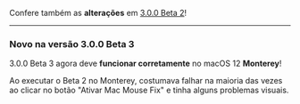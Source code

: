 Confere também as **alterações** em [3.0.0 Beta 2](https://github.com/noah-nuebling/mac-mouse-fix/releases/tag/3.0.0-Beta-2)!

---

### Novo na versão 3.0.0 Beta 3

3.0.0 Beta 3 agora deve **funcionar corretamente** no macOS 12 **Monterey**!

Ao executar o Beta 2 no Monterey, costumava falhar na maioria das vezes ao clicar no botão "Ativar Mac Mouse Fix" e tinha alguns problemas visuais.